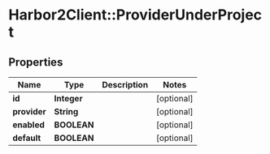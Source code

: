 # Harbor2Client::ProviderUnderProject

## Properties
Name | Type | Description | Notes
------------ | ------------- | ------------- | -------------
**id** | **Integer** |  | [optional] 
**provider** | **String** |  | [optional] 
**enabled** | **BOOLEAN** |  | [optional] 
**default** | **BOOLEAN** |  | [optional] 


